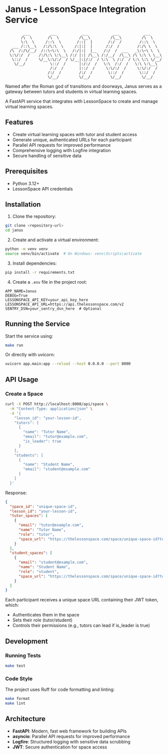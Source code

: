 # Janus - LessonSpace Integration Service
````
        ___         ___           ___           ___           ___     
       /\  \       /\  \         /\__\         /\__\         /\  \    
       \:\  \     /::\  \       /::|  |       /:/  /        /::\  \   
   ___ /::\__\   /:/\:\  \     /:|:|  |      /:/  /        /:/\ \  \  
  /\  /:/\/__/  /::\~\:\  \   /:/|:|  |__   /:/  /  ___   _\:\~\ \  \ 
  \:\/:/  /    /:/\:\ \:\__\ /:/ |:| /\__\ /:/__/  /\__\ /\ \:\ \ \__\
   \::/  /     \/__\:\/:/  / \/__|:|/:/  / \:\  \ /:/  / \:\ \:\ \/__/
    \/__/           \::/  /      |:/:/  /   \:\  /:/  /   \:\ \:\__\  
                    /:/  /       |::/  /     \:\/:/  /     \:\/:/  /  
                   /:/  /        /:/  /       \::/  /       \::/  /   
                   \/__/         \/__/         \/__/         \/__/    
 ````

Named after the Roman god of transitions and doorways, Janus serves as a gateway between tutors and students in virtual learning spaces.

A FastAPI service that integrates with LessonSpace to create and manage virtual learning spaces.

## Features

- Create virtual learning spaces with tutor and student access
- Generate unique, authenticated URLs for each participant
- Parallel API requests for improved performance
- Comprehensive logging with Logfire integration
- Secure handling of sensitive data

## Prerequisites

- Python 3.12+
- LessonSpace API credentials

## Installation

1. Clone the repository:
```bash
git clone <repository-url>
cd janus
```

2. Create and activate a virtual environment:
```bash
python -m venv venv
source venv/bin/activate  # On Windows: venv\Scripts\activate
```

3. Install dependencies:
```bash
pip install -r requirements.txt
```

4. Create a `.env` file in the project root:
```env
APP_NAME=Janus
DEBUG=True
LESSONSPACE_API_KEY=your_api_key_here
LESSONSPACE_API_URL=https://api.thelessonspace.com/v2
SENTRY_DSN=your_sentry_dsn_here  # Optional
```

## Running the Service

Start the service using:
```bash
make run
```

Or directly with uvicorn:
```bash
uvicorn app.main:app --reload --host 0.0.0.0 --port 8000
```

## API Usage

### Create a Space

```bash
curl -X POST http://localhost:8000/api/space \
  -H "Content-Type: application/json" \
  -d '{
    "lesson_id": "your-lesson-id",
    "tutors": [
      {
        "name": "Tutor Name",
        "email": "tutor@example.com",
        "is_leader": true
      }
    ],
    "students": [
      {
        "name": "Student Name",
        "email": "student@example.com"
      }
    ]
  }'
```

Response:
```json
{
  "space_id": "unique-space-id",
  "lesson_id": "your-lesson-id",
  "tutor_spaces": [
    {
      "email": "tutor@example.com",
      "name": "Tutor Name",
      "role": "tutor",
      "space_url": "https://thelessonspace.com/space/unique-space-id?token=tutor-jwt-token"
    }
  ],
  "student_spaces": [
    {
      "email": "student@example.com",
      "name": "Student Name",
      "role": "student",
      "space_url": "https://thelessonspace.com/space/unique-space-id?token=student-jwt-token"
    }
  ]
}
```

Each participant receives a unique space URL containing their JWT token, which:
- Authenticates them in the space
- Sets their role (tutor/student)
- Controls their permissions (e.g., tutors can lead if is_leader is true)

## Development

### Running Tests

```bash
make test
```

### Code Style

The project uses Ruff for code formatting and linting:
```bash
make format
make lint
```

## Architecture

- **FastAPI**: Modern, fast web framework for building APIs
- **asyncio**: Parallel API requests for improved performance
- **Logfire**: Structured logging with sensitive data scrubbing
- **JWT**: Secure authentication for space access
